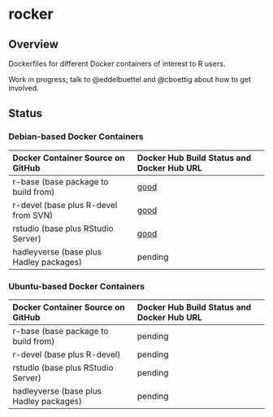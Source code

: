 rocker
======

## Overview ##

Dockerfiles for different Docker containers of interest to R users.

Work in progress; talk to @eddelbuettel and @cboettig about how to get involved.

## Status ##

### Debian-based Docker Containers ###

| Docker Container Source on GitHub          | Docker Hub Build Status and Docker Hub URL 
| :---------------------------------------   | :-----------------------------------------
| r-base (base package to build from)        | [good](https://registry.hub.docker.com/u/eddelbuettel/debian-r-base/)
| r-devel (base plus R-devel from SVN)       | [good](https://registry.hub.docker.com/u/eddelbuettel/debian-r-devel/)
| rstudio (base plus RStudio Server)         | [good](https://registry.hub.docker.com/u/eddelbuettel/debian-rstudio/)
| hadleyverse (base plus Hadley packages)    | pending

### Ubuntu-based Docker Containers ###

| Docker Container Source on GitHub          | Docker Hub Build Status and Docker Hub URL 
| :---------------------------------------   | :-----------------------------------------
| r-base (base package to build from)        | pending
| r-devel (base plus R-devel)                | pending
| rstudio (base plus RStudio Server)         | pending
| hadleyverse (base plus Hadley packages)    | pending
